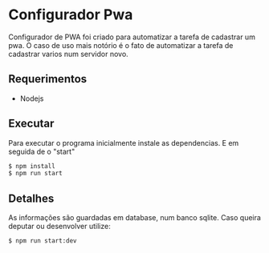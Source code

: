# Configurador Pwa
 Configurador de PWA foi criado para automatizar a tarefa de cadastrar um pwa. O caso de uso mais notório é o fato de automatizar a tarefa de cadastrar varios num servidor novo.

## Requerimentos
- Nodejs

## Executar
Para executar o programa inicialmente instale as dependencias. E em seguida de o "start"
```bash
$ npm install
$ npm run start
```
## Detalhes
As informações são guardadas em database, num banco sqlite.
Caso queira deputar ou desenvolver utilize:
```bash
$ npm run start:dev
```

